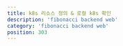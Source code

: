```yaml
---
title: k8s 리소스 정의 & 로컬 k8s 확인
description: 'fibonacci backend web'
category: 'fibonacci backend web'
position: 303
---
```



